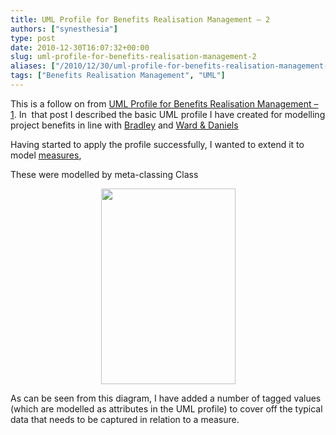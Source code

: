 ```yaml
---
title: UML Profile for Benefits Realisation Management – 2
authors: ["synesthesia"]
type: post
date: 2010-12-30T16:07:32+00:00
slug: uml-profile-for-benefits-realisation-management-2 
aliases: ["/2010/12/30/uml-profile-for-benefits-realisation-management-2"]
tags: ["Benefits Realisation Management", "UML"]
---
```

This is a follow on from [UML Profile for Benefits Realisation Management &#8211; 1][1]. In  that post I described the basic UML profile I have created for modelling project benefits in line with [Bradley][2] and [Ward & Daniels][3]

Having started to apply the profile successfully, I wanted to extend it to model [measures][4],

These were modelled by meta-classing Class

[<img class="aligncenter size-full wp-image-22926" style="display: block; float: none; margin-left: auto; margin-right: auto;" title="brm-profile-03" src="https://www.synesthesia.co.uk/blog/wp/uploads/2010/12/brm-profile-03.gif" alt="" width="215" height="313" />][5]

As can be seen from this diagram, I have added a number of tagged values (which are modelled as attributes in the UML profile) to cover off the typical data that needs to be captured in relation to a measure.

 [1]: https://www.synesthesia.co.uk/blog/archives/2010/12/21/uml-profile-for-benefits-realisation-management-1/
 [2]: https://www.amazon.co.uk/gp/product/1409400948?ie=UTF8&tag=fivegocrazyinmid&linkCode=as2&camp=1634&creative=19450&creativeASIN=1409400948
 [3]: https://www.amazon.co.uk/gp/product/047009463X?ie=UTF8&tag=fivegocrazyinmid&linkCode=as2&camp=1634&creative=19450&creativeASIN=047009463X
 [4]: https://books.google.com/books?id=2IfFQY_XrfAC&lpg=PA113&ots=r5fdUWFy3k&pg=PA133#v=onepage&q=measure&f=false
 [5]: https://www.synesthesia.co.uk/blog/wp/uploads/2010/12/brm-profile-03.gif
